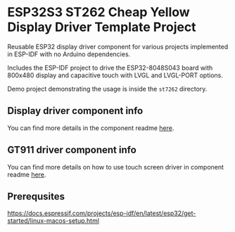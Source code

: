 # ESP32S3 ST262 Cheap Yellow Display Driver Template Project

Reusable ESP32 display driver component for various projects implemented in ESP-IDF with no Arduino dependencies.

Includes the ESP-IDF project to drive the ESP32-8048S043 board with 800x480 display and capacitive touch with LVGL and LVGL-PORT options.

Demo project demonstrating the usage is inside the `st7262` directory.

## Display driver component info 

You can find more details in the component readme [here](st7262/components/esp_lcd_st7262/README.md).

## GT911 driver component info

You can find more details on how to use touch screen driver in component readme [here](st7262/components/gt911/README.md).

## Prerequsites 

https://docs.espressif.com/projects/esp-idf/en/latest/esp32/get-started/linux-macos-setup.html